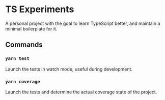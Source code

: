 # TS Experiments

A personal project with the goal to learn TypeScript better, and maintain a minimal boilerplate for it.

## Commands

### `yarn test`

Launch the tests in watch mode, useful during development.

### `yarn coverage`

Launch the tests and determine the actual coverage state of the project.
